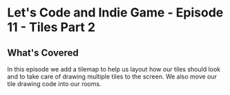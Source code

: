 # Let's Code and Indie Game - Episode 11 - Tiles Part 2

## What's Covered

In this episode we add a tilemap to help us layout how our tiles should look and to take care of drawing multiple tiles to the screen. We also move our tile drawing code into our rooms. 

